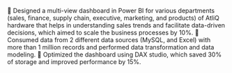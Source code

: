  Designed a multi-view dashboard in Power BI for various departments (sales, finance, supply chain, executive, marketing, and products) of AtliQ hardware that helps in understanding sales trends and facilitate data-driven decisions, which aimed to scale the business processes by 10%.
 Consumed data from 2 different data sources (MySQL, and Excel) with more than 1 million records and performed data transformation and data modeling.
 Optimized the dashboard using DAX studio, which saved 30% of storage and improved performance by 15%.
